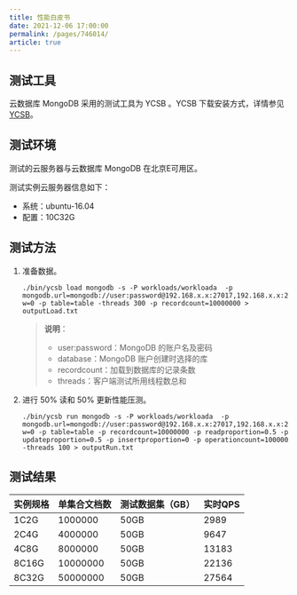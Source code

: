 ```yaml
---
title: 性能白皮书
date: 2021-12-06 17:00:00
permalink: /pages/746014/
article: true
---
```




## 测试工具

云数据库 MongoDB 采用的测试工具为 YCSB 。YCSB 下载安装方式，详情参见 [YCSB](https://github.com/brianfrankcooper/YCSB/tree/master/mongodb)。

## 测试环境

测试的云服务器与云数据库 MongoDB 在北京E可用区。

测试实例云服务器信息如下：

- 系统：ubuntu-16.04
- 配置：10C32G

## 测试方法

1. 准备数据。

   ```
   ./bin/ycsb load mongodb -s -P workloads/workloada  -p mongodb.url=mongodb://user:password@192.168.x.x:27017,192.168.x.x:27017,192.168.x.x:27017/admin?w=0 -p table=table -threads 300 -p recordcount=10000000 > outputLoad.txt
   ```

   > **说明**：
   >
   > - user:password：MongoDB 的账户名及密码
   > - database：MongoDB 账户创建时选择的库
   > - recordcount：加载到数据库的记录条数
   > - threads：客户端测试所用线程数总和

2. 进行 50% 读和 50% 更新性能压测。

   ```
   ./bin/ycsb run mongodb -s -P workloads/workloada  -p mongodb.url=mongodb://user:password@192.168.x.x:27017,192.168.x.x:27017,192.168.x.x:27017/database?w=0 -p table=table -p recordcount=10000000 -p readproportion=0.5 -p updateproportion=0.5 -p insertproportion=0 -p operationcount=100000 -threads 100 > outputRun.txt
   ```

## 测试结果

| 实例规格 | 单集合文档数 | 测试数据集（GB） | 实时QPS |
| :------- | :----------- | :--------------- | :------ |
| 1C2G     | 1000000      | 50GB             | 2989    |
| 2C4G     | 4000000      | 50GB             | 9647    |
| 4C8G     | 8000000      | 50GB             | 13183   |
| 8C16G    | 10000000     | 50GB             | 22136   |
| 8C32G    | 50000000     | 50GB             | 27564   |
